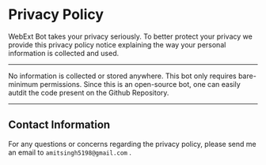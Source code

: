 # Privacy Policy

WebExt Bot takes your privacy seriously. To better protect your privacy we provide this privacy policy notice explaining the way your personal information is collected and used.

---

No information is collected or stored anywhere. This bot only requires bare-minimum permissions. Since this is an open-source bot, one can easily autdit the code present on the Github Repository.

---

## Contact Information

For any questions or concerns regarding the privacy policy, please send me an email to `amitsingh5198@gmail.com` .
